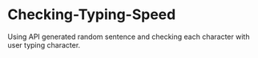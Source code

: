 # Checking-Typing-Speed
Using API generated random sentence and checking each character with user typing character.
